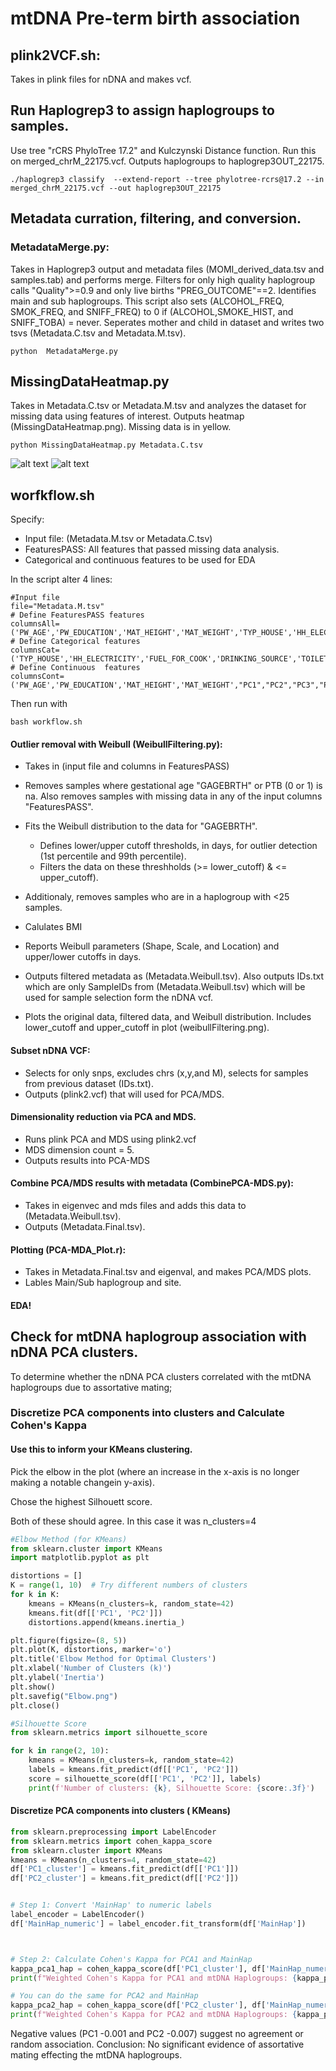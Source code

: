 # mtDNA Pre-term birth association


## plink2VCF.sh: 
Takes in plink files for nDNA and makes vcf.

## Run Haplogrep3 to assign haplogroups to samples.

Use tree "rCRS PhyloTree 17.2" and  Kulczynski Distance function. Run this on merged_chrM_22175.vcf. Outputs haplogroups to haplogrep3OUT_22175. 

```
./haplogrep3 classify  --extend-report --tree phylotree-rcrs@17.2 --in merged_chrM_22175.vcf --out haplogrep3OUT_22175
```

## Metadata curration, filtering, and conversion. 
### MetadataMerge.py: 
Takes in Haplogrep3 output and metadata files (MOMI_derived_data.tsv and samples.tab) and performs merge. Filters for only high quality haplogroup calls "Quality">=0.9 and only live births "PREG_OUTCOME"==2. Identifies main and sub haplogroups. This script also sets (ALCOHOL_FREQ, SMOK_FREQ, and SNIFF_FREQ) to 0 if (ALCOHOL,SMOKE_HIST, and SNIFF_TOBA) = never. Seperates mother and child in dataset and writes two tsvs (Metadata.C.tsv and Metadata.M.tsv). 
```
python  MetadataMerge.py
```
 
## MissingDataHeatmap.py
Takes in Metadata.C.tsv or Metadata.M.tsv and analyzes the dataset for missing data using features of interest. Outputs heatmap (MissingDataHeatmap.png). Missing data is in yellow. 
```
python MissingDataHeatmap.py Metadata.C.tsv
```
![alt text](https://github.com/jahaltom/mtDNA-Pre-term-birth-association-/blob/main/plots/MissingDataHeatmap.M.png?raw=true)
![alt text](https://github.com/jahaltom/mtDNA-Pre-term-birth-association-/blob/main/plots/MissingDataHeatmap.C.png?raw=true)




## worfkflow.sh
Specify:
- Input file: (Metadata.M.tsv or Metadata.C.tsv)
- FeaturesPASS: All features that passed missing data analysis. 
- Categorical and continuous features to be used for EDA 

In the script alter 4 lines:
```
#Input file
file="Metadata.M.tsv"
# Define FeaturesPASS features
columnsAll=('PW_AGE','PW_EDUCATION','MAT_HEIGHT','MAT_WEIGHT','TYP_HOUSE','HH_ELECTRICITY','FUEL_FOR_COOK','DRINKING_SOURCE','TOILET','WEALTH_INDEX','CHRON_HTN','DIABETES','TB','THYROID','EPILEPSY','BABY_SEX','MainHap','SMOKE_HIST','SMOK_FREQ')
# Define Categorical features
columnsCat=('TYP_HOUSE','HH_ELECTRICITY','FUEL_FOR_COOK','DRINKING_SOURCE','TOILET','WEALTH_INDEX','CHRON_HTN','DIABETES','TB','THYROID','EPILEPSY','BABY_SEX','MainHap','SMOKE_HIST','SMOK_FREQ')
# Define Continuous  features
columnsCont=('PW_AGE','PW_EDUCATION','MAT_HEIGHT','MAT_WEIGHT',"PC1","PC2","PC3","PC4","PC5","PC6","PC7","PC8","PC9","PC10","PC11","PC12","PC13","PC14","PC15","PC16","PC17","PC18","PC19","PC20","C1","C2","C3","C4","C5")
```
Then run with 
```
bash workflow.sh
```


#### Outlier removal with Weibull (WeibullFiltering.py):
- Takes in (input file and columns in FeaturesPASS)  
- Removes samples where gestational age "GAGEBRTH" or  PTB (0 or 1) is na. Also removes samples with missing data in any of the input columns "FeaturesPASS". 
- Fits the Weibull distribution to the data for "GAGEBRTH".
   - Defines lower/upper cutoff thresholds, in days, for outlier detection (1st percentile and 99th percentile).
   - Filters the data on these threshholds (>= lower_cutoff) & <= upper_cutoff). 
- Additionaly, removes samples who are in a haplogroup with <25 samples.
- Calulates BMI

- Reports Weibull parameters (Shape, Scale, and Location) and upper/lower cutoffs in days. 
- Outputs filtered metadata as (Metadata.Weibull.tsv). Also outputs IDs.txt which are only SampleIDs  from (Metadata.Weibull.tsv) which will be used for sample selection form the nDNA vcf. 
- Plots the original data, filtered data, and Weibull distribution. Includes lower_cutoff and upper_cutoff in plot (weibullFiltering.png).


#### Subset nDNA VCF: 
- Selects for only snps, excludes chrs (x,y,and M), selects for samples from previous dataset (IDs.txt). 
- Outputs (plink2.vcf) that will used for PCA/MDS. 

#### Dimensionality reduction via PCA and MDS.
- Runs plink PCA and MDS using plink2.vcf
- MDS dimension count = 5. 
- Outputs results into PCA-MDS


#### Combine PCA/MDS results with metadata (CombinePCA-MDS.py):    #############################################
- Takes in eigenvec and mds files and adds this data to (Metadata.Weibull.tsv). 
- Outputs (Metadata.Final.tsv). 

#### Plotting (PCA-MDA_Plot.r):
- Takes in Metadata.Final.tsv and eigenval, and makes PCA/MDS plots.
- Lables Main/Sub haplogroup and site.  


#### EDA!







## Check for mtDNA haplogroup association with nDNA PCA clusters.
To determine whether the nDNA PCA clusters correlated with the mtDNA haplogroups due to assortative mating;


### Discretize PCA components into clusters and Calculate Cohen's Kappa



#### Use this to inform your KMeans clustering. 
Pick the elbow in the plot (where an increase in the x-axis is no longer making a notable changein y-axis). 

Chose the highest Silhouett score. 

Both of these should agree. In this case it was n_clusters=4

```python 
#Elbow Method (for KMeans)
from sklearn.cluster import KMeans
import matplotlib.pyplot as plt

distortions = []
K = range(1, 10)  # Try different numbers of clusters
for k in K:
    kmeans = KMeans(n_clusters=k, random_state=42)
    kmeans.fit(df[['PC1', 'PC2']])
    distortions.append(kmeans.inertia_)

plt.figure(figsize=(8, 5))
plt.plot(K, distortions, marker='o')
plt.title('Elbow Method for Optimal Clusters')
plt.xlabel('Number of Clusters (k)')
plt.ylabel('Inertia')
plt.show()
plt.savefig("Elbow.png")
plt.close()

#Silhouette Score
from sklearn.metrics import silhouette_score

for k in range(2, 10):
    kmeans = KMeans(n_clusters=k, random_state=42)
    labels = kmeans.fit_predict(df[['PC1', 'PC2']])
    score = silhouette_score(df[['PC1', 'PC2']], labels)
    print(f'Number of clusters: {k}, Silhouette Score: {score:.3f}')


```

#### Discretize PCA components into clusters ( KMeans)
```python
from sklearn.preprocessing import LabelEncoder
from sklearn.metrics import cohen_kappa_score
from sklearn.cluster import KMeans
kmeans = KMeans(n_clusters=4, random_state=42)
df['PC1_cluster'] = kmeans.fit_predict(df[['PC1']])
df['PC2_cluster'] = kmeans.fit_predict(df[['PC2']])


# Step 1: Convert 'MainHap' to numeric labels
label_encoder = LabelEncoder()
df['MainHap_numeric'] = label_encoder.fit_transform(df['MainHap'])



# Step 2: Calculate Cohen's Kappa for PCA1 and MainHap
kappa_pca1_hap = cohen_kappa_score(df['PC1_cluster'], df['MainHap_numeric'])
print(f"Weighted Cohen's Kappa for PCA1 and mtDNA Haplogroups: {kappa_pca1_hap:.3f}")

# You can do the same for PCA2 and MainHap
kappa_pca2_hap = cohen_kappa_score(df['PC2_cluster'], df['MainHap_numeric'])
print(f"Weighted Cohen's Kappa for PCA2 and mtDNA Haplogroups: {kappa_pca2_hap:.3f}")
```

Negative values (PC1 -0.001 and PC2 -0.007) suggest no agreement or random association.
Conclusion: No significant evidence of assortative mating effecting the mtDNA haplogroups.


